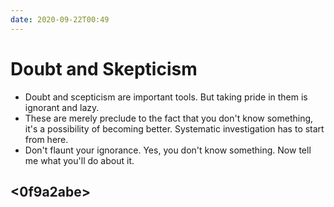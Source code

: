 ```yaml
---
date: 2020-09-22T00:49
---
```


# Doubt and Skepticism


- Doubt and scepticism are important tools. But taking pride in them is ignorant and lazy.
- These are merely preclude to the fact that you don't know something, it's a possibility of becoming better. Systematic investigation has to start from here.
- Don't flaunt your ignorance. Yes, you don't know something. Now tell me what you'll do about it.

## <c52cd4c7>


## <0f9a2abe>

